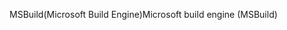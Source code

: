 <span data-ttu-id="75cfe-101">MSBuild(Microsoft Build Engine)</span><span class="sxs-lookup"><span data-stu-id="75cfe-101">Microsoft build engine (MSBuild)</span></span>